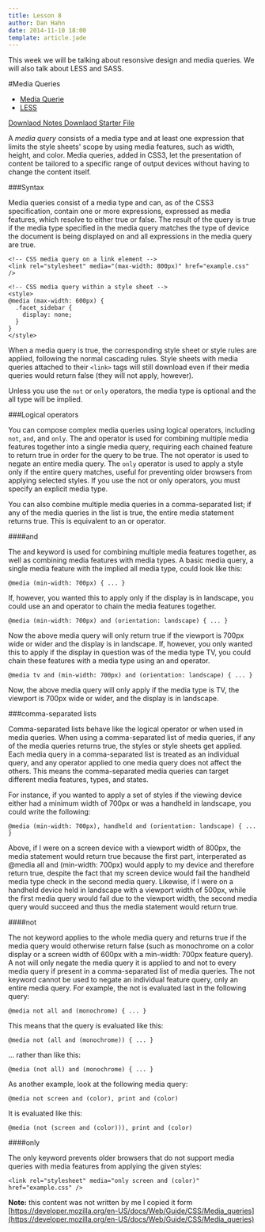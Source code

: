 ```yaml
---
title: Lesson 8
author: Dan Hahn
date: 2014-11-10 18:00
template: article.jade
---
```



This week we will be talking about resonsive design and media queries.  We will also talk about LESS and SASS.

<span class="more"></span>

#Media Queries

* [Media Querie]()
* [LESS](less.html)

[Downlaod Notes  <i class="icon-download-alt icon-white"></i>](week8-notes.zip)
[Downlaod Starter File  <i class="icon-download-alt icon-white"></i>](week8.zip)

A *media query* consists of a media type and at least one expression that limits the style sheets' scope by using media features, such as width, height, and color. Media queries, added in CSS3, let the presentation of content be tailored to a specific range of output devices without having to change the content itself.

###Syntax

Media queries consist of a media type and can, as of the CSS3 specification, contain one or more expressions, expressed as media features, which resolve to either true or false.  The result of the query is true if the media type specified in the media query matches the type of device the document is being displayed on and all expressions in the media query are true.

	<!-- CSS media query on a link element -->
	<link rel="stylesheet" media="(max-width: 800px)" href="example.css" />

	<!-- CSS media query within a style sheet -->
	<style>
	@media (max-width: 600px) {
	  .facet_sidebar {
	    display: none;
	  }
	}
	</style>

When a media query is true, the corresponding style sheet or style rules are applied, following the normal cascading rules. Style sheets with media queries attached to their `<link>` tags will still download even if their media queries would return false (they will not apply, however).

Unless you use the `not` or `only` operators, the media type is optional and the all type will be implied.

###Logical operators

You can compose complex media queries using logical operators, including `not`, `and`, and `only`. The and operator is used for combining multiple media features together into a single media query, requiring each chained feature to return true in order for the query to be true. The not operator is used to negate an entire media query. The `only` operator is used to apply a style only if the entire query matches, useful for preventing older browsers from applying selected styles. If you use the not or only operators, you must specify an explicit media type.

You can also combine multiple media queries in a comma-separated list; if any of the media queries in the list is true, the entire media statement returns true. This is equivalent to an or operator.

####and

The and keyword is used for combining multiple media features together, as well as combining media features with media types. A basic media query, a single media feature with the implied all media type, could look like this:

	@media (min-width: 700px) { ... }

If, however, you wanted this to apply only if the display is in landscape, you could use an and operator to chain the media features together.

	@media (min-width: 700px) and (orientation: landscape) { ... }

Now the above media query will only return true if the viewport is 700px wide or wider and the display is in landscape. If, however, you only wanted this to apply if the display in question was of the media type TV, you could chain these features with a media type using an and operator.

	@media tv and (min-width: 700px) and (orientation: landscape) { ... }

Now, the above media query will only apply if the media type is TV, the viewport is 700px wide or wider, and the display is in landscape.

###comma-separated lists

Comma-separated lists behave like the logical operator or when used in media queries. When using a comma-separated list of media queries, if any of the media queries returns true, the styles or style sheets get applied. Each media query in a comma-separated list is treated as an individual query, and any operator applied to one media query does not affect the others. This means the comma-separated media queries can target different media features, types, and states.

For instance, if you wanted to apply a set of styles if the viewing device either had a minimum width of 700px or was a handheld in landscape, you could write the following:

	@media (min-width: 700px), handheld and (orientation: landscape) { ... }

Above, if I were on a screen device with a viewport width of 800px, the media statement would return true because the first part, interperated as @media all and (min-width: 700px) would apply to my device and therefore return true, despite the fact that my screen device would fail the handheld media type check in the second media query. Likewise, if I were on a handheld device held in landscape with a viewport width of 500px, while the first media query would fail due to the viewport width, the second media query would succeed and thus the media statement would return true.

####not

The not keyword applies to the whole media query and returns true if the media query would otherwise return false (such as monochrome on a color display or a screen width of 600px with a min-width: 700px feature query). A not will only negate the media query it is applied to and not to every media query if present in a comma-separated list of media queries. The not keyword cannot be used to negate an individual feature query, only an entire media query. For example, the not is evaluated last in the following query:

	@media not all and (monochrome) { ... }

This means that the query is evaluated like this:

	@media not (all and (monochrome)) { ... }

... rather than like this:

	@media (not all) and (monochrome) { ... }

As another example, look at the following media query:

	@media not screen and (color), print and (color)

It is evaluated like this:


	@media (not (screen and (color))), print and (color)

####only

The only keyword prevents older browsers that do not support media queries with media features from applying the given styles:

	<link rel="stylesheet" media="only screen and (color)" href="example.css" />

**Note:** this content was not written by me I copied it form [https://developer.mozilla.org/en-US/docs/Web/Guide/CSS/Media_queries](https://developer.mozilla.org/en-US/docs/Web/Guide/CSS/Media_queries)
